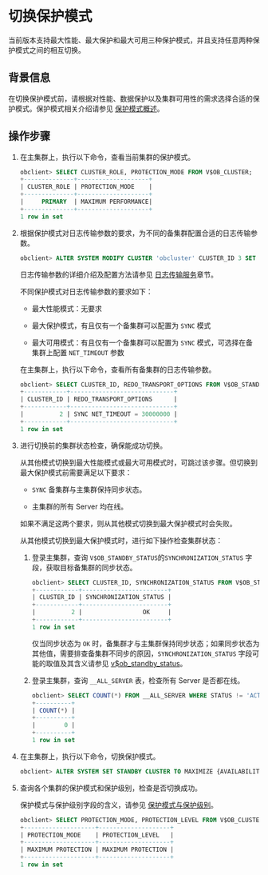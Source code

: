 切换保护模式 
===========================

当前版本支持最大性能、最大保护和最大可用三种保护模式，并且支持任意两种保护模式之间的相互切换。

背景信息 
-------------------------

在切换保护模式前，请根据对性能、数据保护以及集群可用性的需求选择合适的保护模式。保护模式相关介绍请参见 [保护模式概述](/zh-CN/5.administrator-guide/7.high-data-availability/3.active-standby-database-management-1/6.protection-mode-2/1.protected-mode-overview-1.md)。

操作步骤 
-------------------------

1. 在主集群上，执行以下命令，查看当前集群的保护模式。

   ```sql
   obclient> SELECT CLUSTER_ROLE, PROTECTION_MODE FROM V$OB_CLUSTER;
   +--------------+--------------------+
   | CLUSTER_ROLE | PROTECTION_MODE    |
   +--------------+--------------------+
   |     PRIMARY  | MAXIMUM PERFORMANCE|
   +--------------+--------------------+
   1 row in set
   ```

   

2. 根据保护模式对日志传输参数的要求，为不同的备集群配置合适的日志传输参数。

   ```sql
   obclient> ALTER SYSTEM MODIFY CLUSTER 'obcluster' CLUSTER_ID 3 SET REDO_TRANSPORT_OPTIONS = 'SYNC NET_TIMEOUT=30000000'；
   ```

   

   日志传输参数的详细介绍及配置方法请参见 [日志传输服务](/zh-CN/5.administrator-guide/7.high-data-availability/3.active-standby-database-management-1/5.log-delivery-service-2/1.log-delivery-service-overview.md)章节。

   不同保护模式对日志传输参数的要求如下：
   * 最大性能模式：无要求

     
   
   * 最大保护模式，有且仅有一个备集群可以配置为 `SYNC` 模式

     
   
   * 最大可用模式：有且仅有一个备集群可以配置为 `SYNC` 模式，可选择在备集群上配置 `NET_TIMEOUT` 参数

     
   

   

   在主集群上，执行以下命令，查看所有备集群的日志传输参数。

   ```sql
   obclient> SELECT CLUSTER_ID, REDO_TRANSPORT_OPTIONS FROM V$OB_STANDBY_STATUS;
   +------------+-----------------------------+
   | CLUSTER_ID | REDO_TRANSPORT_OPTIONS      |
   +------------+-----------------------------+
   |          2 | SYNC NET_TIMEOUT = 30000000 |
   +------------+-----------------------------+
   1 row in set
   ```

   

3. 进行切换前的集群状态检查，确保能成功切换。

   从其他模式切换到最大性能模式或最大可用模式时，可跳过该步骤。但切换到最大保护模式前需要满足以下要求：
   * `SYNC` 备集群与主集群保持同步状态。

     
   
   * 主集群的所有 Server 均在线。

     
   

   

   如果不满足这两个要求，则从其他模式切换到最大保护模式时会失败。

   从其他模式切换到最大保护模式时，进行如下操作检查集群状态：
   1. 登录主集群，查询 `V$OB_STANDBY_STATUS`的`SYNCHRONIZATION_STATUS` 字段，获取目标备集群的同步状态。

      ```sql
      obclient> SELECT CLUSTER_ID, SYNCHRONIZATION_STATUS FROM V$OB_STANDBY_STATUS;
      +------------+------------------------+
      | CLUSTER_ID | SYNCHRONIZATION_STATUS |
      +------------+------------------------+
      |          2 |                 OK     |
      +------------+------------------------+
      1 row in set
      ```

      

      仅当同步状态为 `OK` 时，备集群才与主集群保持同步状态；如果同步状态为其他值，需要排查备集群不同步的原因，`SYNCHRONIZATION_STATUS` 字段可能的取值及其含义请参见 [v$ob_standby_status](/zh-CN/12.reference-mysql-mode/1.system-view-4/3.performance-view-5/78.v-ob_standby_status-2.md)。
      
   
   2. 登录主集群，查询 `__ALL_SERVER` 表，检查所有 Server 是否都在线。

      ```sql
      obclient> SELECT COUNT(*) FROM __ALL_SERVER WHERE STATUS != 'ACTIVE';
      +----------+
      | COUNT(*) |
      +----------+
      |        0 |
      +----------+
      1 row in set
      ```

      
   

   

4. 在主集群上，执行以下命令，切换保护模式。

   ```sql
   obclient> ALTER SYSTEM SET STANDBY CLUSTER TO MAXIMIZE {AVAILABILITY | PERFORMANCE | PROTECTION};
   ```

   

5. 查询各个集群的保护模式和保护级别，检查是否切换成功。

   保护模式与保护级别字段的含义，请参见 [保护模式与保护级别](/zh-CN/5.administrator-guide/7.high-data-availability/3.active-standby-database-management-1/6.protection-mode-2/2.protection-mode-and-protection-level-1.md)。

   ```sql
   obclient> SELECT PROTECTION_MODE, PROTECTION_LEVEL FROM V$OB_CLUSTER;
   +--------------------+--------------------+
   | PROTECTION_MODE    | PROTECTION_LEVEL   |
   +--------------------+--------------------+
   | MAXIMUM PROTECTION | MAXIMUM PROTECTION |
   +--------------------+--------------------+
   1 row in set
   ```

   



